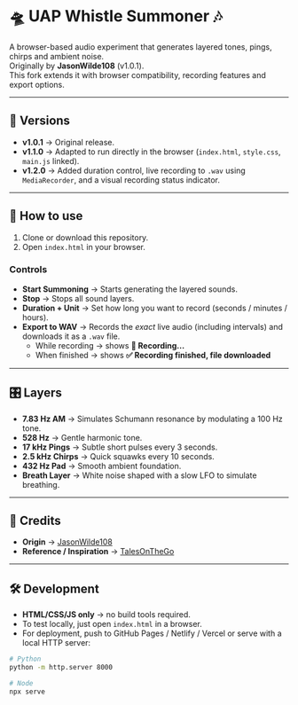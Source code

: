 # 🛸 UAP Whistle Summoner 🎶

A browser-based audio experiment that generates layered tones, pings, chirps and ambient noise.  
Originally by **JasonWilde108** (v1.0.1).  
This fork extends it with browser compatibility, recording features and export options.

---

## 📌 Versions

- **v1.0.1** → Original release.  
- **v1.1.0** → Adapted to run directly in the browser (`index.html`, `style.css`, `main.js` linked).  
- **v1.2.0** → Added duration control, live recording to `.wav` using `MediaRecorder`, and a visual recording status indicator.

---

## 🚀 How to use

1. Clone or download this repository.  
2. Open `index.html` in your browser.  

### Controls
- **Start Summoning** → Starts generating the layered sounds.  
- **Stop** → Stops all sound layers.  
- **Duration + Unit** → Set how long you want to record (seconds / minutes / hours).  
- **Export to WAV** → Records the *exact* live audio (including intervals) and downloads it as a `.wav` file.  
  - While recording → shows **🔴 Recording…**  
  - When finished → shows **✅ Recording finished, file downloaded**

---

## 🎛 Layers

- **7.83 Hz AM** → Simulates Schumann resonance by modulating a 100 Hz tone.  
- **528 Hz** → Gentle harmonic tone.  
- **17 kHz Pings** → Subtle short pulses every 3 seconds.  
- **2.5 kHz Chirps** → Quick squawks every 10 seconds.  
- **432 Hz Pad** → Smooth ambient foundation.  
- **Breath Layer** → White noise shaped with a slow LFO to simulate breathing.  

---

## 📄 Credits

- **Origin** → [JasonWilde108](https://x.com/JasonWilde108/status/1910816547070685522?s=19)  
- **Reference / Inspiration** → [TalesOnTheGo](https://www.youtube.com/watch?v=Gbk63d_yb3k)

---

## 🛠️ Development

- **HTML/CSS/JS only** → no build tools required.  
- To test locally, just open `index.html` in a browser.  
- For deployment, push to GitHub Pages / Netlify / Vercel or serve with a local HTTP server:  

```bash
# Python
python -m http.server 8000

# Node
npx serve